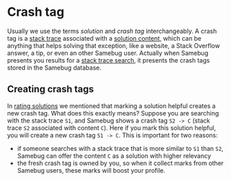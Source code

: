 # Crash tag

Usually we use the terms *solution* and *crash tag* interchangeably.
A crash tag is a [stack trace](../stack-trace.md) associated with a [solution content](solution.md), which can be anything
that helps solving that exception, like a website, a Stack Overflow answer, a tip, or even
an other Samebug user. Actually when Samebug presents you results for a [stack trace search](../search/search.md),
it presents the crash tags stored in the Samebug database.

## Creating crash tags

In [rating solutions](rating-solutions.md) we mentioned that marking a solution helpful creates a new crash tag.
What does this exactly means? Suppose you are searching with the stack trace `S1`, and Samebug
shows a crash tag `S2 -> C` (stack trace `S2` associated with content `C`). Here if you mark
this solution helpful, you will create a new crash tag `S1 -> C`. This is important for two reasons:
- if someone searches with a stack trace that is more similar to `S1` than `S2`, Samebug can
offer the content `C` as a solution with higher relevancy
- the fresh crash tag is owned by you, so when it collect marks from other Samebug users,
these marks will boost your profile.

